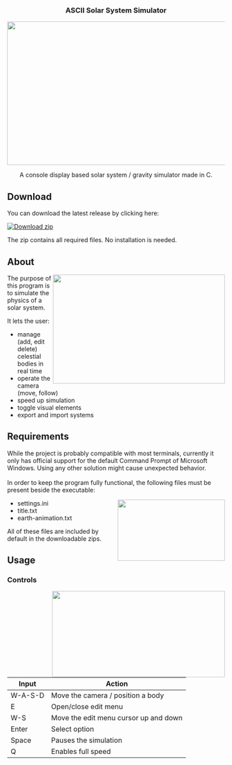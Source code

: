 <h3 align="center">ASCII Solar System Simulator</h1>


<p align="center">
  <img width="600" height="333" src="https://www.onekilobit.eu/ascii-sss/main_menu.gif">
</p>

<p align="center">A console display based solar system / gravity simulator made in C.</p>

## Download
You can download the latest release by clicking here:

[![Download zip](https://custom-icon-badges.demolab.com/badge/-Download-blue?style=for-the-badge&logo=download&logoColor=white "Download zip")](https://github.com/SOM-0x3B1/ASCII-SolarSystemSimulator/releases/download/v1.0/ascii-sss-v1.0.zip)

The zip contains all required files. No installation is needed. 

## About

<img width="398" height="253" align="right" src="https://www.onekilobit.eu/ascii-sss/editor.png">

The purpose of this program is to simulate the physics of a solar system.

It lets the user:
- manage (add, edit delete) celestial bodies in real time
- operate the camera (move, follow)
- speed up simulation
- toggle visual elements
- export and import systems

## Requirements

While the project is probably compatible with most terminals, currently it only has official support for the default Command Prompt of Microsoft Windows. Using any other solution might cause unexpected behavior. <br><br>
In order to keep the program fully functional, the following files must be present beside the executable:

<img width="248" height="142" align="right" src="https://www.onekilobit.eu/ascii-sss/error.png">

- settings.ini
- title.txt
- earth-animation.txt

All of these files are included by default in the downloadable zips.

## Usage

### Controls

<img width="400" height="200" align="right" src="https://www.onekilobit.eu/ascii-sss/sim.gif">

Input | Action
--- | ---
W-A-S-D | Move the camera / position a body
E | Open/close edit menu
W-S | Move the edit menu cursor up and down
Enter | Select option
Space | Pauses the simulation
Q | Enables full speed

